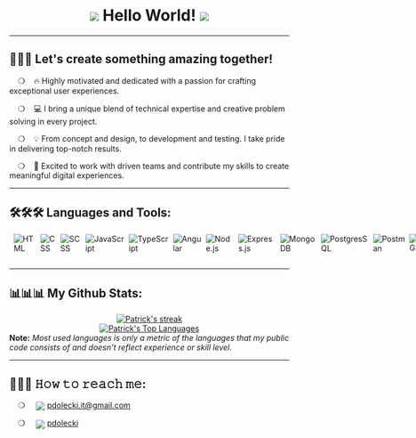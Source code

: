 <h1 align="center">
  <img src="https://raw.githubusercontent.com/MartinHeinz/MartinHeinz/master/wave.gif" width="30px">
    Hello World!
  <img src="https://raw.githubusercontent.com/MartinHeinz/MartinHeinz/master/wave.gif" width="30px">
</h1>

-----------------------------------------------------------------------------------------------------------------------------------------------------

<h2>🚀🚀🚀 Let's create something amazing together!</h2>
<p>&nbsp;&nbsp;&nbsp;&nbsp;❍&nbsp;&nbsp;&nbsp;&nbsp;🔥 Highly motivated and dedicated with a passion for crafting exceptional user experiences.</p>
<p>&nbsp;&nbsp;&nbsp;&nbsp;❍&nbsp;&nbsp;&nbsp;&nbsp;💻 I bring a unique blend of technical expertise and creative problem solving in every project.</p>
<p>&nbsp;&nbsp;&nbsp;&nbsp;❍&nbsp;&nbsp;&nbsp;&nbsp;💡 From concept and design, to development and testing. I take pride in delivering top-notch results.</p>
<p>&nbsp;&nbsp;&nbsp;&nbsp;❍&nbsp;&nbsp;&nbsp;&nbsp;👥 Excited to work with driven teams and contribute my skills to create meaningful digital experiences.</p>

-----------------------------------------------------------------------------------------------------------------------------------------------------

<h2>🛠️🛠️🛠️ Languages and Tools:</h2>
<div style="display: flex">
  &nbsp;&nbsp;
  <img src="https://www.vectorlogo.zone/logos/w3_html5/w3_html5-icon.svg" style="height:48px;" title="HTML"/>
  &nbsp;&nbsp;
  <img src="https://www.vectorlogo.zone/logos/w3_css/w3_css-icon.svg" style="height:48px;" title="CSS"/>
  &nbsp;&nbsp;
  <img src="https://www.vectorlogo.zone/logos/sass-lang/sass-lang-icon.svg" style="height:48px;" title="SCSS"/>
  &nbsp;&nbsp;
  <img src="https://www.vectorlogo.zone/logos/javascript/javascript-icon.svg" style="height:48px;" title="JavaScript"/>
  &nbsp;&nbsp;
  <img src="https://www.vectorlogo.zone/logos/typescriptlang/typescriptlang-icon.svg" style="height:48px;" title="TypeScript"/>
  &nbsp;&nbsp;
  <img src="https://www.vectorlogo.zone/logos/angular/angular-icon.svg" style="height:48px;" title="Angular"/>
  &nbsp;&nbsp;
  <img src="https://www.vectorlogo.zone/logos/nodejs/nodejs-icon.svg" style="height:48px;" title="Node.js"/>
  &nbsp;&nbsp;
  <img src="https://www.vectorlogo.zone/logos/expressjs/expressjs-icon.svg" style="height:48px;" title="Express.js"/>
  &nbsp;&nbsp;
  <img src="https://www.vectorlogo.zone/logos/mongodb/mongodb-icon.svg" style="height:48px;" title="MongoDB"/>
  &nbsp;&nbsp;
  <img src="https://www.vectorlogo.zone/logos/postgresql/postgresql-icon.svg" style="height:48px;" title="PostgresSQL"/>
  &nbsp;&nbsp;
  <img src="https://www.vectorlogo.zone/logos/getpostman/getpostman-icon.svg" style="height:48px;" title="Postman"/>
  &nbsp;&nbsp;
  <img src="https://www.vectorlogo.zone/logos/git-scm/git-scm-icon.svg" style="height:48px;" title="Git"/>
  &nbsp;&nbsp;
  <img src="https://www.vectorlogo.zone/logos/github/github-icon.svg" style="height:48px;" title="Github"/>
  &nbsp;&nbsp;
  <img src="https://www.vectorlogo.zone/logos/npmjs/npmjs-icon.svg" style="height:48px;" title="Npm"/>
  &nbsp;&nbsp;
  <img src="https://raw.githubusercontent.com/vscode-icons/vscode-icons/23484f41d6852846e74f65320691203644291341/icons/file_type_light_nx.svg" style="height:48px;" title="Nx"/>
  &nbsp;&nbsp;
  <img src="https://www.vectorlogo.zone/logos/nestjs/nestjs-icon.svg" style="height:48px;" title="Nest.js"/>
  &nbsp;&nbsp;
  <img src="https://raw.githubusercontent.com/vscode-icons/vscode-icons/23484f41d6852846e74f65320691203644291341/icons/file_type_storybook.svg" style="height:48px;" title="StoryBook"/>
  &nbsp;&nbsp;
  <img src="https://www.vectorlogo.zone/logos/microsoft_azure/microsoft_azure-icon.svg" style="height:48px;" title="Azure"/>
  &nbsp;&nbsp;
  <img src="https://www.vectorlogo.zone/logos/jasmine/jasmine-icon.svg" style="height:48px;" title="Jasmine"/>
  &nbsp;&nbsp;
  <img src="https://www.vectorlogo.zone/logos/js_webpack/js_webpack-icon.svg" style="height:48px;" title="Webpack"/>
  &nbsp;&nbsp;
  <img src="https://www.vectorlogo.zone/logos/amazon_aws/amazon_aws-icon.svg" style="height:48px;" title="AWS"/>
  &nbsp;&nbsp;
  <img src="https://www.vectorlogo.zone/logos/tailwindcss/tailwindcss-icon.svg" style="height:48px;" title="Tailwind"/>
  &nbsp;&nbsp;
  <img src="https://www.vectorlogo.zone/logos/figma/figma-icon.svg" style="height:48px;" title="Figma"/>
  &nbsp;&nbsp;
  <img src="https://www.vectorlogo.zone/logos/docker/docker-icon.svg" style="height:48px;" title="Docker"/>
  &nbsp;&nbsp;
  <img src="https://www.vectorlogo.zone/logos/webassembly/webassembly-icon.svg" style="height:48px;" title="WebAssembly"/>
  &nbsp;&nbsp;
  <img src="https://www.vectorlogo.zone/logos/rust-lang/rust-lang-icon.svg" style="height:48px;" title="Rust"/>
  &nbsp;&nbsp;
  <img src="https://www.vectorlogo.zone/logos/gitlab/gitlab-icon.svg" style="height:48px;" title="GitLab"/>
  &nbsp;&nbsp;
  <img src="https://www.vectorlogo.zone/logos/socketio/socketio-icon.svg" style="height:48px;" title="Socket.io"/>
  &nbsp;&nbsp;
  <img src="https://www.vectorlogo.zone/logos/jestjsio/jestjsio-icon.svg" style="height:48px;" title="Jest"/>
  &nbsp;&nbsp;
  <img src="https://www.vectorlogo.zone/logos/graphql/graphql-icon.svg" style="height:48px;" title="GraphQL"/>
  &nbsp;&nbsp;
  <img src="https://upload.vectorlogo.zone/logos/sveltetechnology/images/fc06c9b6-d01c-4e1f-82be-557ad5f65d6e.svg" style="height:48px;" title="Svelte"/>
  &nbsp;&nbsp;
</div>
  
-----------------------------------------------------------------------------------------------------------------------------------------------------

<h2>📊📊📊 My Github Stats:</h2>
<div align="center"> 
  <a href="https://github.com/pdolecki/github-readme-streak-stats">
    <img title="Streak stats for profile" alt="Patrick's streak" src="https://github-readme-streak-stats.herokuapp.com/?user=pdolecki&theme=black-ice&hide_border=true&stroke=0000&background=060A0CD0"/>
  </a>
  </br>
  <a href="https://github.com/pdolecki/github-readme-stats"><img alt="Patrick's Top Languages" src="https://github-readme-stats.vercel.app/api/top-langs/?username=pdolecki&langs_count=8&count_private=true&layout=compact&theme=react&hide_border=true&bg_color=0D1117" /></a>
</div>
<b>Note:</b><em> Most used languages is only a metric of the languages that my public code consists of and doesn't reflect experience or skill level.</em>

-----------------------------------------------------------------------------------------------------------------------------------------------------

<h2>📧📧📧 𝙷𝚘𝚠 𝚝𝚘 𝚛𝚎𝚊𝚌𝚑 𝚖𝚎:</h2>
    
&nbsp;&nbsp;&nbsp;&nbsp;❍&nbsp;&nbsp;&nbsp;&nbsp;
[<img align="center" width="24px" src="https://img.icons8.com/color/48/000000/gmail.png" />][gmail] pdolecki.it@gmail.com
    
&nbsp;&nbsp;&nbsp;&nbsp;❍&nbsp;&nbsp;&nbsp;&nbsp;
[<img align="center" width="28px" src="https://img.icons8.com/color/48/000000/linkedin.png" />][linkedin] [pdolecki][linkedin]

[linkedin]: https://linkedin.com/in/pdolecki
[gmail]: mailto:pdolecki.it@gmail.com



